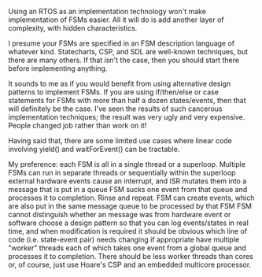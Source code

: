 Using an RTOS as an implementation technology won't make implementation of FSMs easier. All it will do is add another layer of complexity, with hidden characteristics.

I presume your FSMs are specified in an FSM description language of whatever kind. Statecharts, CSP, and SDL are well-known techniques, but there are many others. If that isn't the case, then you should start there before implementing anything.

It sounds to me as if you would benefit from using alternative design patterns to implement FSMs. If you are using if/then/else or case statements for FSMs with more than half a dozen states/events, then that will definitely be the case. I've seen the results of such cancerous implementation techniques; the result was very ugly and very expensive. People changed job rather than work on it!

Having said that, there are some limited use cases where linear code involving yield() and waitForEvent() can be tractable.

My preference:
each FSM is all in a single thread or a superloop. Multiple FSMs can run in separate threads or sequentially within the superloop
external hardware events cause an interrupt, and ISR mutates them into a message that is put in a queue
FSM sucks one event from that queue and processes it to completion. Rinse and repeat.
FSM can create events, which are also put in the same message queue to be processed by that FSM
FSM cannot distinguish whether an message was from hardware event or software
choose a design pattern so that you can log events/states in real time, and when modification is required it should be obvious which line of code (i.e. state-event pair) needs changing
if appropriate have multiple "worker" threads each of which takes one event from a global queue and processes it to completion. There should be less worker threads than cores
or, of course, just use Hoare's CSP and an embedded multicore processor.